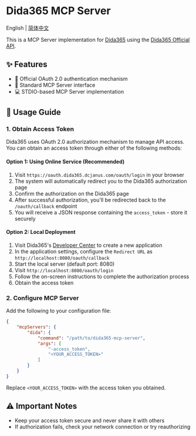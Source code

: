 # Dida365 MCP Server

English | [简体中文](README.zh.md)

This is a MCP Server implementation for [Dida365](https://dida365.com) using the [Dida365 Official API](https://developer.dida365.com/api#/openapi).

## ✨ Features

- 🔐 Official OAuth 2.0 authentication mechanism
- 🎯 Standard MCP Server interface
- 💻 STDIO-based MCP Server implementation

## 📖 Usage Guide

### 1. Obtain Access Token

Dida365 uses OAuth 2.0 authorization mechanism to manage API access. You can obtain an access token through either of the following methods:

#### Option 1: Using Online Service (Recommended)

1. Visit `https://oauth.dida365.dcjanus.com/oauth/login` in your browser
2. The system will automatically redirect you to the Dida365 authorization page
3. Confirm the authorization on the Dida365 page
4. After successful authorization, you'll be redirected back to the `/oauth/callback` endpoint
5. You will receive a JSON response containing the `access_token` - store it securely

#### Option 2: Local Deployment

1. Visit Dida365's [Developer Center](https://developer.dida365.com/manage) to create a new application
2. In the application settings, configure the `Redirect URL` as `http://localhost:8080/oauth/callback`
3. Start the local server (default port: 8080)
4. Visit `http://localhost:8080/oauth/login`
5. Follow the on-screen instructions to complete the authorization process
6. Obtain the access token

### 2. Configure MCP Server

Add the following to your configuration file:

```json
{
    "mcpServers": {
        "dida": {
            "command": "/path/to/dida365-mcp-server",
            "args": [
                "-access_token",
                "<YOUR_ACCESS_TOKEN>"
            ]
        }
    }
}
```

Replace `<YOUR_ACCESS_TOKEN>` with the access token you obtained.

## ⚠️ Important Notes

- Keep your access token secure and never share it with others
- If authorization fails, check your network connection or try reauthorizing
